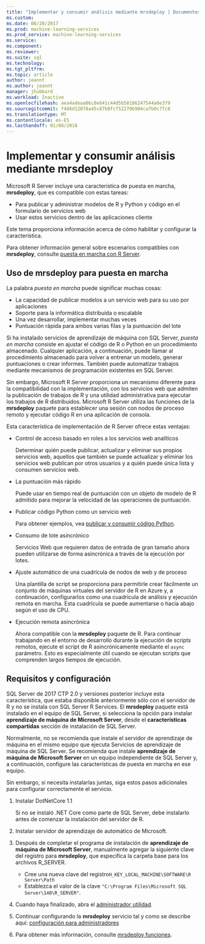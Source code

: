 ```yaml
---
title: "Implementar y consumir análisis mediante mrsdeploy | Documentos de Microsoft"
ms.custom: 
ms.date: 08/20/2017
ms.prod: machine-learning-services
ms.prod_service: machine-learning-services
ms.service: 
ms.component: 
ms.reviewer: 
ms.suite: sql
ms.technology: 
ms.tgt_pltfrm: 
ms.topic: article
author: jeannt
ms.author: jeannt
manager: jhubbard
ms.workload: Inactive
ms.openlocfilehash: aea4adeaa86c8e641c44d5b58186247544a0e379
ms.sourcegitcommit: f486d12078a45c87b0fcf52270b904ca7b0c7fc8
ms.translationtype: MT
ms.contentlocale: es-ES
ms.lasthandoff: 01/08/2018
---
```

# <a name="deploy-and-consume-analytics-using-mrsdeploy"></a>Implementar y consumir análisis mediante mrsdeploy

Microsoft R Server incluye una característica de puesta en marcha, **mrsdeploy**, que es compatible con estas tareas:

+ Para publicar y administrar modelos de R y Python y código en el formulario de servicios web
+ Usar estos servicios dentro de las aplicaciones cliente

Este tema proporciona información acerca de cómo habilitar y configurar la característica.

Para obtener información general sobre escenarios compatibles con **mrsdeploy**, consulte [puesta en marcha con R Server](https://docs.microsoft.com/r-server/what-is-operationalization).

## <a name="using-mrsdeploy-for-operationalization"></a>Uso de mrsdeploy para puesta en marcha

La palabra *puesta en marcha* puede significar muchas cosas:

+ La capacidad de publicar modelos a un servicio web para su uso por aplicaciones
+ Soporte para la informática distribuida o escalable
+ Una vez desarrollar, implementar muchas veces
+ Puntuación rápida para ambos varias filas y la puntuación del lote

Si ha instalado servicios de aprendizaje de máquina con SQL Server, *puesta en marcha* consiste en ajustar el código de R o Python en un procedimiento almacenado. Cualquier aplicación, a continuación, puede llamar al procedimiento almacenado para volver a entrenar un modelo, generar puntuaciones o crear informes. También puede automatizar trabajos mediante mecanismos de programación existentes en SQL Server.

Sin embargo, Microsoft R Server proporciona un mecanismo diferente para la compatibilidad con la implementación, con los servicios web que admiten la publicación de trabajos de R y una utilidad administrativa para ejecutar los trabajos de R distribuidos. Microsoft R Server utiliza las funciones de la **mrsdeploy** paquete para establecer una sesión con nodos de proceso remoto y ejecutar código R en una aplicación de consola.

Esta característica de implementación de R Server ofrece estas ventajas:

+ Control de acceso basado en roles a los servicios web analíticos

    Determinar quién puede publicar, actualizar y eliminar sus propios servicios web, aquellos que también se puede actualizar y eliminar los servicios web publican por otros usuarios y a quién puede única lista y consumen servicios web.

+ La puntuación más rápido
  
  Puede usar en tiempo real de puntuación con un objeto de modelo de R admitido para mejorar la velocidad de las operaciones de puntuación.

+ Publicar código Python como un servicio web

  Para obtener ejemplos, vea [publicar y consumir código Python](./python/publish-consume-python-code.md).

+ Consumo de lote asincrónico

  Servicios Web que requieren datos de entrada de gran tamaño ahora pueden utilizarse de forma asincrónica a través de la ejecución por lotes.

+ Ajuste automático de una cuadrícula de nodos de web y de proceso

  Una plantilla de script se proporciona para permitirle crear fácilmente un conjunto de máquinas virtuales del servidor de R en Azure y, a continuación, configurarlos como una cuadrícula de análisis y ejecución remota en marcha. Esta cuadrícula se puede aumentarse o hacia abajo según el uso de CPU.

+ Ejecución remota asincrónica

    Ahora compatible con la **mrsdeploy** paquete de R. Para continuar trabajando en el entorno de desarrollo durante la ejecución de scripts remotos, ejecute el script de R asincrónicamente mediante el `async` parámetro. Esto es especialmente útil cuando se ejecutan scripts que comprenden largos tiempos de ejecución.

## <a name="requirements-and-configuration"></a>Requisitos y configuración

SQL Server de 2017 CTP 2.0 y versiones posterior incluye esta característica, que estaba disponible anteriormente sólo con el servidor de R y no se instala con SQL Server R Services. El **mrsdeploy** paquete está instalado en el equipo de SQL Server, si selecciona la opción para instalar **aprendizaje de máquina de Microsoft Server**, desde el **características compartidas** sección de instalación de SQL Server.

Normalmente, no se recomienda que instale el servidor de aprendizaje de máquina en el mismo equipo que ejecuta Servicios de aprendizaje de máquina de SQL Server. Se recomienda que instale **aprendizaje de máquina de Microsoft Server** en un equipo independiente de SQL Server y, a continuación, configure las características de puesta en marcha en ese equipo.

Sin embargo, si necesita instalarlas juntas, siga estos pasos adicionales para configurar correctamente el servicio.

1. Instalar DotNetCore 1.1

    Si no se instaló .NET Core como parte de SQL Server, debe instalarlo antes de comenzar la instalación del servidor de R.

2. Instalar servidor de aprendizaje de automático de Microsoft.

3. Después de completar el programa de instalación de **aprendizaje de máquina de Microsoft Server**, manualmente agregar la siguiente clave del registro para **mrsdeploy**, que especifica la carpeta base para los archivos R_SERVER. 

    + Cree una nueva clave del registro`H_KEY_LOCAL_MACHINE\SOFTWARE\R Server\Path`
    + Establezca el valor de la clave `"C:\Program Files\Microsoft SQL Server\140\R_SERVER"`.

4. Cuando haya finalizado, abra el [administrador utilidad](https://docs.microsoft.com/r-server/operationalize/configure-use-admin-utility).

5. Continuar configurando la **mrsdeploy** servicio tal y como se describe aquí: [configuración para administradores](https://docs.microsoft.com/r-server/operationalize/configure-start-for-administrators)

6. Para obtener más información, consulte [mrsdeploy funciones](https://docs.microsoft.com/r-server/r-reference/mrsdeploy/mrsdeploy-package).
